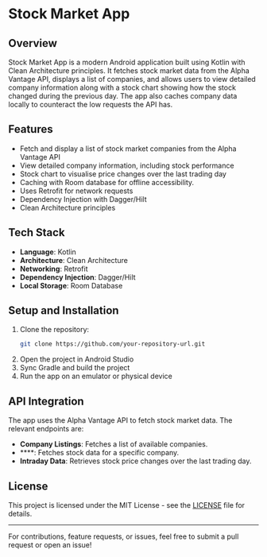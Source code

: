 # Stock Market App

## Overview
Stock Market App is a modern Android application built using Kotlin with Clean Architecture principles. 
It fetches stock market data from the Alpha Vantage API, displays a list of companies, and allows users to view detailed company information along with a stock chart showing how the stock changed during the previous day. 
The app also caches company data locally to counteract the low requests the API has.

## Features
- Fetch and display a list of stock market companies from the Alpha Vantage API
- View detailed company information, including stock performance
- Stock chart to visualise price changes over the last trading day
- Caching with Room database for offline accessibility.
- Uses Retrofit for network requests
- Dependency Injection with Dagger/Hilt
- Clean Architecture principles

## Tech Stack
- **Language**: Kotlin
- **Architecture**: Clean Architecture
- **Networking**: Retrofit
- **Dependency Injection**: Dagger/Hilt
- **Local Storage**: Room Database

## Setup and Installation
1. Clone the repository:
   ```sh
   git clone https://github.com/your-repository-url.git
   ```
2. Open the project in Android Studio
3. Sync Gradle and build the project
4. Run the app on an emulator or physical device

## API Integration
The app uses the Alpha Vantage API to fetch stock market data. The relevant endpoints are:
- **Company Listings**: Fetches a list of available companies.
- ****: Fetches stock data for a specific company.
- **Intraday Data**: Retrieves stock price changes over the last trading day.

## License
This project is licensed under the MIT License - see the [LICENSE](LICENSE) file for details.

---
For contributions, feature requests, or issues, feel free to submit a pull request or open an issue!

